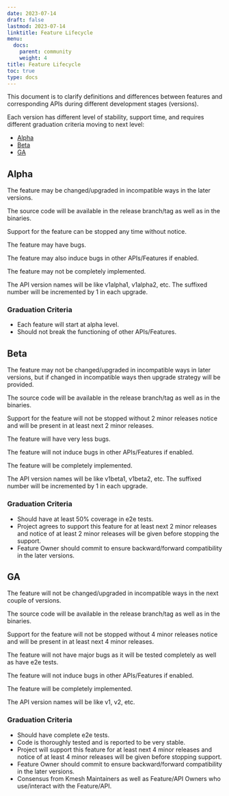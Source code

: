 ```yaml
---
date: 2023-07-14
draft: false
lastmod: 2023-07-14
linktitle: Feature Lifecycle
menu:
  docs:
    parent: community
    weight: 4
title: Feature Lifecycle
toc: true
type: docs
---
```

This document is to clarify definitions and differences between features and corresponding APIs
during different development stages (versions).

Each version has different level of stability, support time,
and requires different graduation criteria moving to next level:

* [Alpha](#alpha)
* [Beta](#beta)
* [GA](#ga)


## Alpha

The feature may be changed/upgraded in incompatible ways in the later versions.

The source code will be available in the release branch/tag as well as in the binaries.

Support for the feature can be stopped any time without notice.

The feature may have bugs.

The feature may also induce bugs in other APIs/Features if enabled.

The feature may not be completely implemented.

The API version names will be like v1alpha1, v1alpha2, etc. The suffixed number will be incremented by 1 in each upgrade.


### Graduation Criteria
-  Each feature will start at alpha level.
-  Should not break the functioning of other APIs/Features.


## Beta

The feature may not be changed/upgraded in incompatible ways in later versions,
but if changed in incompatible ways then upgrade strategy will be provided.

The source code will be available in the release branch/tag as well as in the binaries.

Support for the feature will not be stopped without 2 minor releases notice and will be present in at least next 2 minor releases.

The feature will have very less bugs.

The feature will not induce bugs in other APIs/Features if enabled.

The feature will be completely implemented.

The API version names will be like v1beta1, v1beta2, etc. The suffixed number will be incremented by 1 in each upgrade.

### Graduation Criteria
-  Should have at least 50% coverage in e2e tests.
-  Project agrees to support this feature for at least next 2 minor releases and notice of at least 2 minor releases will be given before stopping the support.
-  Feature Owner should commit to ensure backward/forward compatibility in the later versions.

## GA

The feature will not be changed/upgraded in incompatible ways in the next couple of versions.

The source code will be available in the release branch/tag as well as in the binaries.

Support for the feature will not be stopped without 4 minor releases notice and will be present in at least next 4 minor releases.

The feature will not have major bugs as it will be tested completely as well as have e2e tests.

The feature will not induce bugs in other APIs/Features if enabled.

The feature will be completely implemented.

The API version names will be like v1, v2, etc.


### Graduation Criteria
-  Should have complete e2e tests.
-  Code is thoroughly tested and is reported to be very stable.
-  Project will support this feature for at least next 4 minor releases and notice of at least 4 minor releases will be given before stopping support.
-  Feature Owner should commit to ensure backward/forward compatibility in the later versions.
-  Consensus from Kmesh Maintainers as well as Feature/API Owners who use/interact with the Feature/API.
